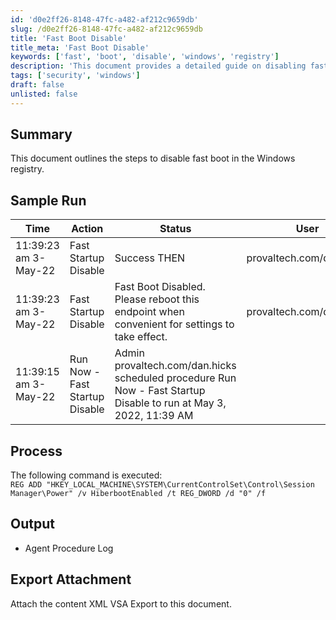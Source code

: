 ```yaml
---
id: 'd0e2ff26-8148-47fc-a482-af212c9659db'
slug: /d0e2ff26-8148-47fc-a482-af212c9659db
title: 'Fast Boot Disable'
title_meta: 'Fast Boot Disable'
keywords: ['fast', 'boot', 'disable', 'windows', 'registry']
description: 'This document provides a detailed guide on disabling fast boot in Windows through registry modifications. It includes sample runs, processes involved, and output logs to ensure successful execution.'
tags: ['security', 'windows']
draft: false
unlisted: false
---
```


## Summary

This document outlines the steps to disable fast boot in the Windows registry.

## Sample Run

| Time                    | Action                    | Status                                                                 | User                        |
|-------------------------|---------------------------|------------------------------------------------------------------------|-----------------------------|
| 11:39:23 am 3-May-22   | Fast Startup Disable       | Success THEN                                                          | provaltech.com/dan.hicks    |
| 11:39:23 am 3-May-22   | Fast Startup Disable       | Fast Boot Disabled. Please reboot this endpoint when convenient for settings to take effect. | provaltech.com/dan.hicks    |
| 11:39:15 am 3-May-22   | Run Now - Fast Startup Disable | Admin provaltech.com/dan.hicks scheduled procedure Run Now - Fast Startup Disable to run at May 3, 2022, 11:39 AM |                             |

## Process

The following command is executed:  
`REG ADD "HKEY_LOCAL_MACHINE\SYSTEM\CurrentControlSet\Control\Session Manager\Power" /v HiberbootEnabled /t REG_DWORD /d "0" /f`

## Output

- Agent Procedure Log

## Export Attachment

Attach the content XML VSA Export to this document.
